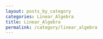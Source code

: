 ```yaml
---
layout: posts_by_category
categories: Linear_Algebra
title: Linear_Algebra
permalink: /category/linear_algebra
---
```

